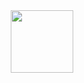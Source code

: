 <div id="header" align="center">
  <img src="https://media.giphy.com/media/NbFbJWxIqbUg1W3L2J/giphy.gif" width="100"/>
</div>
